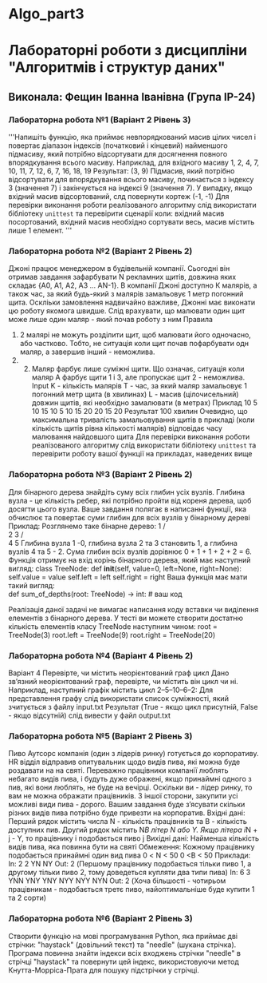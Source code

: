 # Algo_part3

# Лабораторні роботи з дисципліни "Алгоритмів і структур даних"

## Виконала: Фещин Іванна Іванівна (Група ІР-24)

### Лабораторна робота №1 (Варіант 2 Рівень 3)
'''Напишіть функцію, яка приймає невпорядкований масив цілих чисел і повертає діапазон індексів (початковий і кінцевий) найменшого підмасиву, який потрібно відсортувати для досягнення повного впорядкування всього масиву.
Наприклад, для вхідного масиву
1, 2, 4, 7, 10, 11, 7, 12, 6, 7, 16, 18, 19
Результат: (3, 9)
Підмасив, який потрібно відсортувати для впорядкування всього масиву, починається з індексу 3 (значення 7) і закінчується на індексі 9 (значення 7).
У випадку, якщо вхідний масив відсортований, слд повернути кортеж (-1, -1)
Для перевірки виконання роботи реалізованого алгоритму слід використати бібліотеку `unittest` та перевірити сценарії коли: вхідний масив посортований, вхідний масив необхідно сортувати весь, масив містить лише 1 елемент. '''


### Лабораторна робота №2 (Варіант 2 Рівень 2)
Джоні працює менеджером в будівельній компанії. Сьогодні він отримав завдання зафарбувати N рекламних щитів,  довжина яких складає {A0, A1, A2, A3 ... AN-1}. В компанії Джоні доступно К малярів,  а також час, за який будь-який з малярів замальовує 1 метр погонний щита. Оскліьки замовлення надвичайно важливе, Джонні має виконати цю роботу якомога швидше. Слід врахувати, що малювати один щит може лише один маляр - який почав роботу з ним
Правила  
1. 2 малярі не можуть розділити щит, щоб малювати його одночасно, або частково. Тобто, не ситуація коли щит почав пофарбувати одн маляр, а завершив інший - неможлива.
2. 2. Маляр фарбує лише суміжні щити. Що означає, ситуація коли маляр А фарбує щити 1 і 3, але пропускає щит 2 -  неможлива.
Input
K - кількість малярів
Т - час, за який маляр замальовує 1 погонний метр щита (в хвилинах)
L - масив (цілочисельний) довжин щитів, які необхідно замалювати (в метрах)
Приклад
10
5
10 15 10 5 10 15 20 20 15 20
Результат
100 хвилин
Очевидно, що максимальна тривалість замальовування щитів в прикладі (коли кількість щитів рівна кількості малярів) відповідає часу малювання найдовшого щита
Для перевірки виконання роботи реалізованого алгоритму слід використати бібліотеку `unittest` та перевірити роботу вашої функції на прикладах, наведених вище​


### Лабораторна робота №3 (Варіант 2 Рівень 2)
Для бінарного дерева знайдіть суму всіх глибин усіх вузлів. Глибина вузла - це кількість ребер, які потрібно пройти від кореня дерева, щоб досягти цього вузла.
Ваше завдання полягає в написанні функції, яка обчислює та повертає суми глибин для всіх вузлів у бінарному дереві
Приклад: Розглянемо таке бінарне дерево:
    1
   / \
  2   3
 / \
4   5
Глибина вузла 1 -0, глибина вузла 2 та 3 становить 1, а глибина вузлів 4 та 5 - 2. Сума глибин всіх вузлів дорівнює 0 + 1 + 1 + 2 + 2 = 6.
Функція отримує на вхід корінь бінарного дерева, який має наступний вигляд:
class TreeNode:
    def __init__(self, value=0, left=None, right=None):
        self.value = value
        self.left = left
        self.right = right
 Ваша функція має мати такий вигляд:  
def sum_of_depths(root: TreeNode) -> int:
    # ваш код

Реалізація даної задачі не вимагає написання коду вставки чи виділення елементів з бінарного дерева. У тесті ви можете створити достатню кількість елементів класу TreeNode наступним чином:
root = TreeNode(3)
root.left = TreeNode(9)
root.right = TreeNode(20)




### Лабораторна робота №4 (Варіант 4 Рівень 2)
Варіант 4 Перевірте, чи містить неорієнтований граф цикл
Дано зв’язний неорієнтований граф, перевірте, чи містить він цикл чи ні.
Наприклад, наступний графік містить цикл 2–5–10–6–2:
Для представлення графу слід використати список суміжності, який зчитується з файлу input.txt
Результат (True - якщо цикл присутній, False - якщо відсутній) слід вивести у файл output.txt




### Лабораторна робота №5 (Варіант 2 Рівень 3)
Пиво
Аутсорс компанія (один з лідерів ринку) готується до корпоративу.  HR відділ відправив опитувальник щодо видів пива, які можна буде роздавати на на святі.  Переважно працівники компанії люблять небагато видів пива, і будуть дуже ображені, якщо принаймні одного з пив, які вони люблять, не буде на вечірці.  Оскільки ви - лідер ринку, то вам не можна ображати працівників.
З іншої сторони, закупити усі можливі види пива - дорого.  Вашим завдання буде з’ясувати скільки різних видів пива потрібно буде привезти на корпоратив.
Вхідні дані:  Перший рядок містить числа N - кількість працівників та B - кількість доступних пив.  Другий рядок містить N*B літер N або Y.  Якщо літера i*N + j - Y, то працівнику i подобається пиво j
Вихідні дані:  Найменша кількість видів пива, яка повинна бути на святі
Обмеження:  Кожному працівнику подобається принаймні один вид пива
	        0 < N < 50
	        0 <B < 50
Приклади:
In:
2 2
YN NY
Out: 2	(Першому працівнику подобається тільки пиво 1, а другому тільки пиво 2, тому доведеться купляти два типи пива)
In:
6 3
YNN YNY YNY NYY NYY NYN
Out: 2  (Хоча більшості - чотирьом працівникам - подобається третє пиво, найоптимальніше буде купити 1 та 2 сорти)




### Лабораторна робота №6 (Варіант 2 Рівень 3)
Створити функцію на мові програмування Python, яка приймає дві стрічки: "haystack" (довільний текст) та "needle" (шукана стрічка). Програма повинна знайти індекси всіх входжень стрічки "needle"
в стрічці "haystack" та повернути цей індекс, використовуючи  метод Кнутта-Морріса-Прата для пошуку підстрічки у стрічці.
